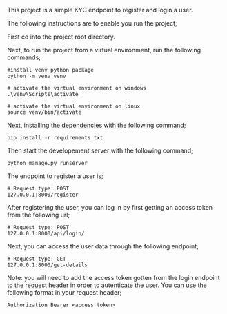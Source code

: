 This project is a simple KYC endpoint to register and login a user.

The following instructions are to enable you run the project;

First cd into the project root directory.

Next, to run the project from a virtual environment, run the following commands;

```
#install venv python package
python -m venv venv

# activate the virtual environment on windows
.\venv\Scripts\activate

# activate the virtual environment on linux
source venv/bin/activate
```

Next, installing the dependencies with the following command;

```
pip install -r requirements.txt
```

Then start the developement server with the following command;

```
python manage.py runserver
```

The endpoint to register a user is;

```
# Request type: POST
127.0.0.1:8000/register
```

After registering the user, you can log in by first getting an access token from the following url;

```
# Request type: POST
127.0.0.1:8000/api/login/
```

Next, you can access the user data through the following endpoint;

```
# Request type: GET
127.0.0.1:8000/get-details
```

Note: you will need to add the access token gotten from the login endpoint to the request header in order to autenticate the user. You can use the following format in your request header;

```
Authorization Bearer <access token>
```

